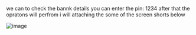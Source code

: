 we can to check the bannk details you can enter the pin: 1234 
after that the opratons will perfrom i will attaching the some of the screen shorts below 

![image](https://github.com/user-attachments/assets/ff76ce30-c617-4651-9862-d60943d65984)
